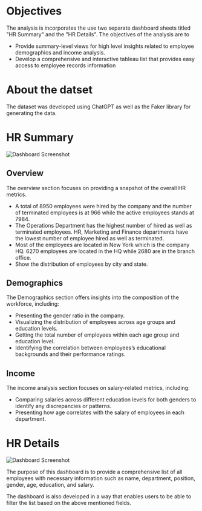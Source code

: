# Objectives <br>
The analysis is incorporates the use two separate dashboard sheets titled "HR Summary" and the "HR Details". 
The objectives of the analysis are to 
- Provide summary-level views for high level insights related to employee demographics and income analysis.
- Develop a comprehensive and interactive tableau list that provides easy access to employee records information

# About the datset <br>
The dataset was developed using ChatGPT as well as the Faker library for generating the data.

# HR Summary <br>
![Dashboard Screenshot](https://github.com/bayyangjie/Tableau-Projects/blob/main/HR%20Dashboard/HR%20Summary.png) <br>
## Overview
The overview section focuses on providing a snapshot of the overall HR metrics.
- A total of 8950 employees were hired by the company and the number of terminated employees is at 966 while the active employees stands at 7984.
- The Operations Department has the highest number of hired as well as terminated employees. HR, Marketing and Finance departments have the lowest number of employee hired as well as terminated.
- Most of the employees are located in New York which is the company HQ. 6270 employees are located in the HQ while 2680 are in the branch office.
- Show the distribution of employees by city and state.

## Demographics
The Demographics section offers insights into the composition of the workforce, including:
- Presenting the gender ratio in the company.
- Visualizing the distribution of employees across age groups and education levels.
- Getting the total number of employees within each age group and education level.
- Identifying the correlation between employees’s educational backgrounds and their performance ratings.

## Income
The income analysis section focuses on salary-related metrics, including:
- Comparing salaries across different education levels for both genders to identify any discrepancies or patterns.
- Presenting how age correlates with the salary of employees in each department.

# HR Details <br>
![Dashboard Screenshot](https://github.com/bayyangjie/Tableau-Projects/blob/main/HR%20Dashboard/HR%20Details.png) <br>

The purpose of this dashboard is to provide a comprehensive list of all employees with necessary information such as name, department, position, gender, age, education, and salary. 

The dashboard is also developed in a way that enables users to be able to filter the list based on the above mentioned fields.


